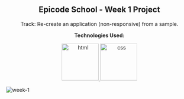 <p><h2 align="center" dir="auto"><b>Epicode School - Week 1 Project</b></h2></p>
<p align="center" dir="auto">Track: Re-create an application (non-responsive) from a sample.</p>

<p align="center" dir="auto"><b>Technologies Used:</b></p>
<p align="center" dir="auto"> 
  <a href="https://github.com/gi-ga-dev" target="_blank" rel="nofollow"> 
  <img src="https://user-images.githubusercontent.com/77717069/175134208-91262e59-9bd3-4422-834b-7ac61e39f69b.png" alt="html" width="100">
  </a> 
  <a href="https://github.com/gi-ga-dev" rel="nofollow"> 
  <img src="https://user-images.githubusercontent.com/77717069/175133810-c0973abd-fe2b-4acb-ad31-ea1dc552e938.png" alt="css" width="100">
  </a> 
</p>

![week-1](https://user-images.githubusercontent.com/77717069/175143626-e0e088d8-27e5-44fd-8f64-11bec741120d.gif)
